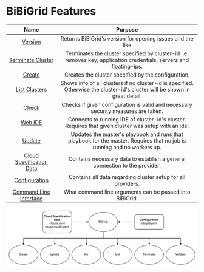 # BiBiGrid Features

|                               Name                               |                                                           Purpose                                                           |
|:----------------------------------------------------------------:|:---------------------------------------------------------------------------------------------------------------------------:|
|                  [Version](features/version.md)                  |                                 Returns BiBiGrid's version for opening issues and the like                                  |
|        [Terminate Cluster](features/terminate_cluster.md)        |     Terminates the cluster specified by cluster-id i.e. removes key, application credentials, servers and floating-ips.     |
|                   [Create](features/create.md)                   |                                     Creates the cluster specified by the configuration.                                     |
 |            [List Clusters](features/list_clusters.md)            | Shows info of all clusters if no cluster-id is specified. Otherwise the cluster-id's cluster will be shown in great detail. |
|                    [Check](features/check.md)                    |                      Checks if given configuration is valid and necessary security measures are taken.                      |
|                    [Web IDE](features/ide.md)                    |             Connects to running IDE of cluster-id's cluster. Requires that given cluster was setup with an ide.             |
|                   [Update](features/update.md)                   |   Updates the master's playbook and runs that playbook for the master. Requires that no job is running and no workers up.   |
| [Cloud Specification Data](features/cloud_specification_data.md) |                         Contains necessary data to establish a general connection to the provider.                          |
 |            [Configuration](features/configuration.md)            |                                Contains all data regarding cluster setup for all providers.                                 |
|            [Command Line Interface](features/CLI.md)             |                                  What command line arguments can be passed into BiBiGrid.                                   |

![](../images/actions.jpg)